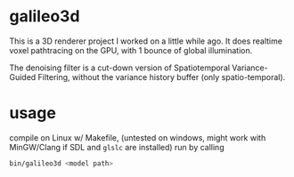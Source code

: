 # galileo3d

This is a 3D renderer project I worked on a little while ago. It does realtime voxel pathtracing on the GPU, with 1 bounce of global illumination.

The denoising filter is a cut-down version of Spatiotemporal Variance-Guided Filtering, without the variance history buffer (only spatio-temporal).

# usage

compile on Linux w/ Makefile, (untested on windows, might work with MinGW/Clang if SDL and `glslc` are installed)
run by calling 

```bash
bin/galileo3d <model path>
```

